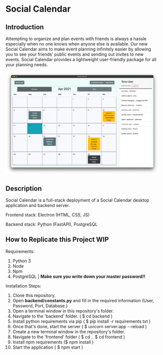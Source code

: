 # **Social Calendar**

## Introduction

Attempting to organize and plan events with friends is always a hassle especially when no one knows when anyone else is available. Our new Social Calendar aims to make event planning infinitely easier by allowing you to see your friends’ public events and sending out invites to new events. Social Calendar provides a lightweight user-friendly package for all your planning needs.

![Social Calendar Screenshot](/Design/screenshot.png)


## Description

Social Calendar is a full-stack deployment of a Social Calendar desktop application and backend server.

Frontend stack: Electron (HTML, CSS, JS)

Backend stack: Python (FastAPI), PostgreSQL

## How to Replicate this Project WIP
Requirements:
1. Python 3
2. Node
3. Npm
4. PostgreSQL | **Make sure you write down your master password!!**

Installation Steps:

1. Clone this repository.
2. Open **backend/constants.py** and fill in the required information (User, Password, Port, Database.)
3. Open a terminal window in this repository's folder.
4. Navigate to the 'backend' folder. ( $ cd backend )
5. Install python requirements via pip ( $ pip install -r requirements.txt )
6. Once that's done, start the server ( $ uvicorn server:app --reload )
7. Create a new terminal window in the repository's folder.
8. Navigate to the 'frontend' folder ( $ cd .. $ cd frontend )
9. Install npm requirements ($ npm install )
10. Start the application ( $ npm start )


